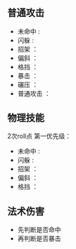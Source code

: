 #

## 普通攻击

- 未命中    :
- 闪躲      :
- 招架      ：
- 偏斜      ：
- 格挡      ：
- 暴击      ：
- 碾压      ：
- 普通攻击  ：

## 物理技能

2次roll点
第一优先级：

- 未命中    :
- 闪躲      :
- 招架      ：
- 偏斜      ：
- 格挡      ：

## 法术伤害

- 先判断是否命中
- 再判断是否暴击


